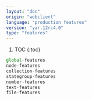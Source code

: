 ```yaml
---
layout: "doc"
origin: "webclient"
language: "production features"
version: "yar.12rc4.0"
type: "features"
---
```


1. TOC
{:toc}

```js
global-features
node-features
collection-features
stategroup-features
number-features
text-features
file-features
```
